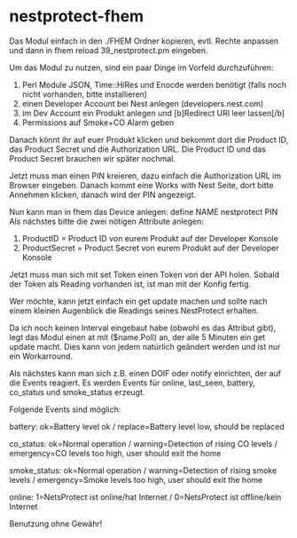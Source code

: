 # nestprotect-fhem

Das Modul einfach in den ./FHEM Ordner kopieren, evtl. Rechte anpassen und dann in fhem reload 39_nestprotect.pm eingeben.

Um das Modul zu nutzen, sind ein paar Dinge im Vorfeld durchzuführen:

1. Perl Module JSON, Time::HiRes und Enocde werden benötigt (falls noch nicht vorhanden, bitte installieren)
2. einen Developer Account bei Nest anlegen (developers.nest.com)
3. im Dev Account ein Produkt anlegen und [b]Redirect URI leer lassen[/b]
4. Permissions auf Smoke+CO Alarm geben

Danach könnt ihr auf euer Produkt klicken und bekommt dort die Product ID, das Product Secret und die Authorization URL.
Die Product ID und das Product Secret brauchen wir später nochmal.

Jetzt muss man einen PIN kreieren, dazu einfach die Authorization URL im Browser eingeben.
Danach kommt eine Works with Nest Seite, dort bitte Annehmen klicken, danach wird der PIN angezeigt.

Nun kann man in fhem das Device anlegen: define NAME nestprotect PIN
Als nächstes bitte die zwei nötigen Attribute anlegen:
1. ProductID = Product ID von eurem Produkt auf der Developer Konsole 
2. ProductSecret = Product Secret von eurem Produkt auf der Developer Konsole

Jetzt muss man sich mit set Token einen Token von der API holen.
Sobald der Token als Reading vorhanden ist, ist man mit der Konfig fertig.

Wer möchte, kann jetzt einfach ein get update machen und sollte nach einem kleinen Augenblick die Readings seines NestProtect erhalten.

Da ich noch keinen Interval eingebaut habe (obwohl es das Attribut gibt), legt das Modul einen at mit ($name.Poll) an, der alle 5 Minuten ein get update macht. Dies kann von jedem natürlich geändert werden und ist nur ein Workarround.

Als nächstes kann man sich z.B. einen DOIF oder notify einrichten, der auf die Events reagiert.
Es werden Events für online, last_seen, battery, co_status und smoke_status erzeugt.

Folgende Events sind möglich:

battery:
ok=Battery level ok / 
replace=Battery level low, should be replaced

co_status:
ok=Normal operation / 
warning=Detection of rising CO levels / 
emergency=CO levels too high, user should exit the home

smoke_status:
ok=Normal operation / 
warning=Detection of rising smoke levels / 
emergency=Smoke levels too high, user should exit the home

online:
1=NetsProtect ist online/hat Internet / 
0=NetsProtect ist offline/kein Internet

Benutzung ohne Gewähr!
